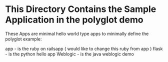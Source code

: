 # This Directory Contains the Sample Application in the polyglot demo 
These Apps are minimal hello world type apps to minimally define the polyglot example:

app       -  is the ruby on railsapp ( would like to change this ruby from app )
flask     - is the python hello app
Weblogic  -  is the java weblogic demo
